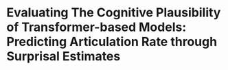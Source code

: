 # Evaluating The Cognitive Plausibility of Transformer-based Models: Predicting Articulation Rate through Surprisal Estimates
